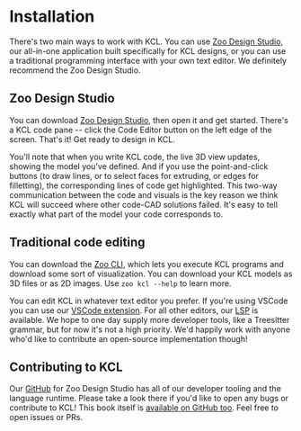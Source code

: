 # Installation

There's two main ways to work with KCL. You can use [Zoo Design Studio], our all-in-one application built specifically for KCL designs, or you can use a traditional programming interface with your own text editor. We definitely recommend the Zoo Design Studio.

## Zoo Design Studio

You can download [Zoo Design Studio], then open it and get started. There's a KCL code pane -- click the Code Editor button on the left edge of the screen. That's it! Get ready to design in KCL.

You'll note that when you write KCL code, the live 3D view updates, showing the model you've defined. And if you use the point-and-click buttons (to draw lines, or to select faces for extruding, or edges for filletting), the corresponding lines of code get highlighted. This two-way communication between the code and visuals is the key reason we think KCL will succeed where other code-CAD solutions failed. It's easy to tell exactly what part of the model your code corresponds to.

## Traditional code editing

You can download the [Zoo CLI], which lets you execute KCL programs and download some sort of visualization. You can download your KCL models as 3D files or as 2D images. Use `zoo kcl --help` to learn more.

You can edit KCL in whatever text editor you prefer. If you're using VSCode you can use our [VSCode extension]. For all other editors, our [LSP] is available. We hope to one day supply more developer tools, like a Treesitter grammar, but for now it's not a high priority. We'd happily work with anyone who'd like to contribute an open-source implementation though!

## Contributing to KCL

Our [GitHub] for Zoo Design Studio has all of our developer tooling and the language runtime. Please take a look there if you'd like to open any bugs or contribute to KCL! This book itself is [available on GitHub too]. Feel free to open issues or PRs.

[available on GitHub too]: https://github.com/KittyCAD/kcl-book
[GitHub]: https://github.com/KittyCAD/modeling-app
[LSP]: https://github.com/KittyCAD/modeling-app
[VSCode extension]: https://marketplace.visualstudio.com/items?itemName=KittyCAD.kcl-language-server
[Zoo CLI]: https://zoo.dev/docs/cli/manual
[Zoo Design Studio]: https://zoo.dev/modeling-app
